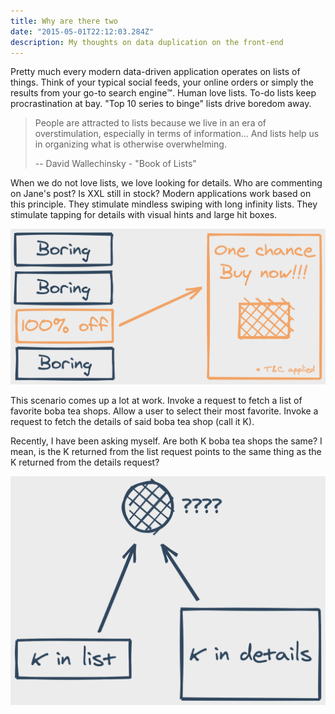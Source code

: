 ```yaml
---
title: Why are there two
date: "2015-05-01T22:12:03.284Z"
description: My thoughts on data duplication on the front-end
---
```


Pretty much every modern data-driven application operates on lists of things. Think of your typical social feeds, your online orders or simply the results from your go-to search engine™️. Human love lists. To-do lists keep procrastination at bay. "Top 10 series to binge" lists drive boredom away.

> People are attracted to lists because we live in an era of overstimulation, especially in terms of information... And lists help us in organizing what is otherwise overwhelming.
>
> -- David Wallechinsky - "Book of Lists"

When we do not love lists, we love looking for details. Who are commenting on Jane's post? Is XXL still in stock? Modern applications work based on this principle. They stimulate mindless swiping with long infinity lists. They stimulate tapping for details with visual hints and large hit boxes.

![Imaginary deal](./figure-1.png)

This scenario comes up a lot at work. Invoke a request to fetch a list of favorite boba tea shops. Allow a user to select their most favorite. Invoke a request to fetch the details of said boba tea shop (call it K).

Recently, I have been asking myself. Are both K boba tea shops the same? I mean, is the K returned from the list request points to the same thing as the K returned from the details request?

![K boba tea shop](./figure-2.png)
